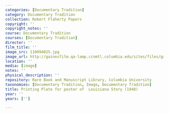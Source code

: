 ```yaml
---
categories: [Documentary Tradition]
category: Documentary Tradition
collection: Robert Flaherty Papers
copyright: ''
copyright_notes: ''
course: Documentary Tradition
courses: [Documentary Tradition]
director: ''
film_title: ''
image_src: 110094025.jpg
image_url: http://gainesfilm.qa-lamp.ccnmtl.columbia.edu/sites/files/gainesfilm/images/110094025.jpg
location: ''
media: [image]
notes: ''
physical_description: ''
repository: Rare Book and Manuscript Library, Columbia University
taxonomies: [Documentary Tradition, Image, Documentary Tradition]
title: Printing Plate for poster of  Louisiana Story (1948)
year: ''
years: ['']

---
```

